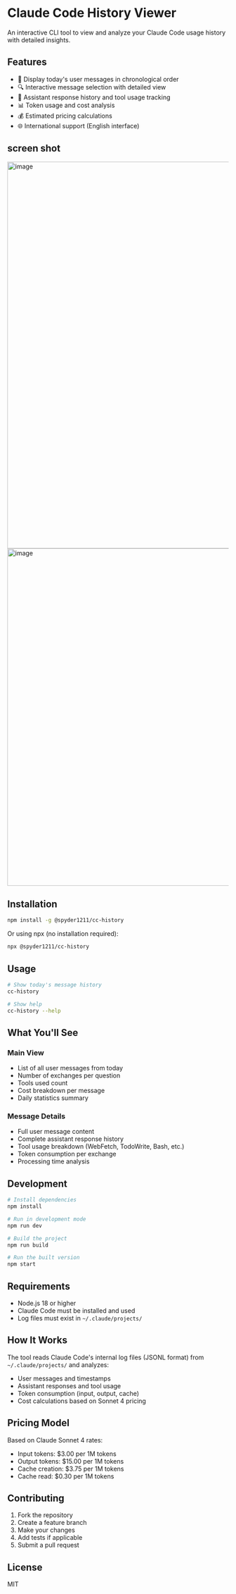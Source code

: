 # Claude Code History Viewer

An interactive CLI tool to view and analyze your Claude Code usage history with detailed insights.

## Features

- 📅 Display today's user messages in chronological order
- 🔍 Interactive message selection with detailed view
- 🤖 Assistant response history and tool usage tracking
- 📊 Token usage and cost analysis
- 💰 Estimated pricing calculations
- 🌐 International support (English interface)

## screen shot
<img width="878" alt="image" src="https://github.com/user-attachments/assets/83d2a1a8-6caa-4f9b-81b2-2016cd2f12b7" />

<img width="766" alt="image" src="https://github.com/user-attachments/assets/a43fddf4-e359-4cfb-be7c-7b906ad64e61" />

## Installation

```bash
npm install -g @spyder1211/cc-history
```

Or using npx (no installation required):

```bash
npx @spyder1211/cc-history
```

## Usage

```bash
# Show today's message history
cc-history

# Show help
cc-history --help
```

## What You'll See

### Main View
- List of all user messages from today
- Number of exchanges per question
- Tools used count
- Cost breakdown per message
- Daily statistics summary

### Message Details
- Full user message content
- Complete assistant response history
- Tool usage breakdown (WebFetch, TodoWrite, Bash, etc.)
- Token consumption per exchange
- Processing time analysis

## Development

```bash
# Install dependencies
npm install

# Run in development mode
npm run dev

# Build the project
npm run build

# Run the built version
npm start
```

## Requirements

- Node.js 18 or higher
- Claude Code must be installed and used
- Log files must exist in `~/.claude/projects/`

## How It Works

The tool reads Claude Code's internal log files (JSONL format) from `~/.claude/projects/` and analyzes:

- User messages and timestamps
- Assistant responses and tool usage
- Token consumption (input, output, cache)
- Cost calculations based on Sonnet 4 pricing

## Pricing Model

Based on Claude Sonnet 4 rates:
- Input tokens: $3.00 per 1M tokens
- Output tokens: $15.00 per 1M tokens  
- Cache creation: $3.75 per 1M tokens
- Cache read: $0.30 per 1M tokens

## Contributing

1. Fork the repository
2. Create a feature branch
3. Make your changes
4. Add tests if applicable
5. Submit a pull request

## License

MIT
